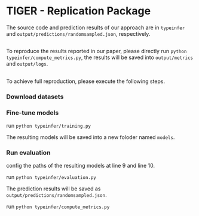 # TIGER - Replication Package

The source code and prediction results of our approach are in `typeinfer` and `output/predictions/randomsampled.json`, respectively. 

##
To reproduce the results reported in our paper, please directly run `python typeinfer/compute_metrics.py`, the results will be saved into `output/metrics` and `output/logs`.


## 
To achieve full reproduction, please execute the following steps.

### Download datasets


### Fine-tune models
run `python typeinfer/training.py`

The resulting models will be saved into a new foloder named `models`.

### Run evaluation
config the paths of the resulting models at line 9 and line 10.

run `python typeinfer/evaluation.py`

The prediction results will be saved as `output/predictions/randomsampled.json`.

run `python typeinfer/compute_metrics.py`
